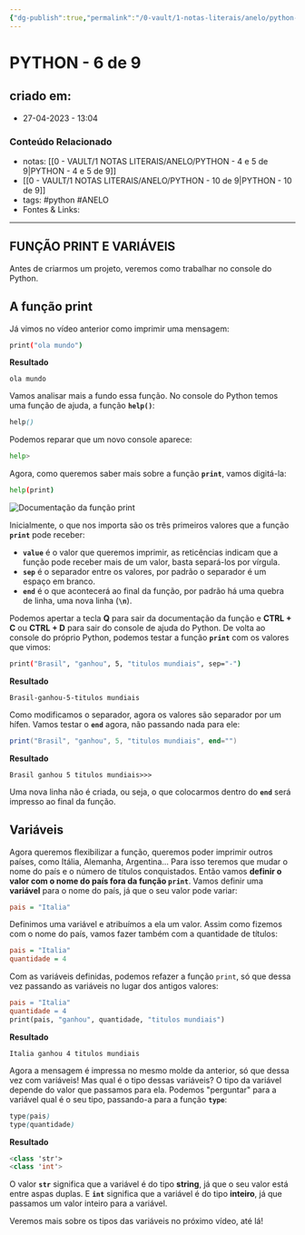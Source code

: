 ```yaml
---
{"dg-publish":true,"permalink":"/0-vault/1-notas-literais/anelo/python-6-de-9/","tags":["python","ANELO"],"dgHomeLink":true,"dgShowLocalGraph":true,"dgShowFileTree":true,"dgEnableSearch":true}
---
```


# PYTHON - 6 de 9

## criado em: 
-  27-04-2023 - 13:04

### Conteúdo Relacionado
- notas: [[0 - VAULT/1 NOTAS LITERAIS/ANELO/PYTHON - 4 e 5 de 9\|PYTHON - 4 e 5 de 9]]
- [[0 - VAULT/1 NOTAS LITERAIS/ANELO/PYTHON - 10 de 9\|PYTHON - 10 de 9]]
- tags: #python #ANELO 
- Fontes & Links: 

---

## FUNÇÃO PRINT E VARIÁVEIS


Antes de criarmos um projeto, veremos como trabalhar no console do Python.

## A função print

Já vimos no vídeo anterior como imprimir uma mensagem:

```bash
print("ola mundo")
```

**Resultado**

```undefined
ola mundo
```

Vamos analisar mais a fundo essa função. No console do Python temos uma função de ajuda, a função **`help()`**:

```scss
help()
```

Podemos reparar que um novo console aparece:

```bash
help>
```

Agora, como queremos saber mais sobre a função **`print`**, vamos digitá-la:

```bash
help(print)
```

![Documentação da função print](https://s3.amazonaws.com/caelum-online-public/python3/img/01/help-print.png)

Inicialmente, o que nos importa são os três primeiros valores que a função **`print`** pode receber:

-   **`value`** é o valor que queremos imprimir, as reticências indicam que a função pode receber mais de um valor, basta separá-los por vírgula.
-   **`sep`** é o separador entre os valores, por padrão o separador é um espaço em branco.
-   **`end`** é o que acontecerá ao final da função, por padrão há uma quebra de linha, uma nova linha (**`\n`**).

Podemos apertar a tecla **Q** para sair da documentação da função e **CTRL + C** ou **CTRL + D** para sair do console de ajuda do Python. De volta ao console do próprio Python, podemos testar a função **`print`** com os valores que vimos:

```bash
print("Brasil", "ganhou", 5, "titulos mundiais", sep="-")
```

**Resultado**

```undefined
Brasil-ganhou-5-titulos mundiais
```

Como modificamos o separador, agora os valores são separador por um hífen. Vamos testar o **`end`** agora, não passando nada para ele:

```lua
print("Brasil", "ganhou", 5, "titulos mundiais", end="")
```

**Resultado**

```undefined
Brasil ganhou 5 titulos mundiais>>>
```

Uma nova linha não é criada, ou seja, o que colocarmos dentro do **`end`** será impresso ao final da função.

## Variáveis

Agora queremos flexibilizar a função, queremos poder imprimir outros países, como Itália, Alemanha, Argentina... Para isso teremos que mudar o nome do país e o número de títulos conquistados. Então vamos **definir o valor com o nome do país fora da função `print`**. Vamos definir uma **variável** para o nome do país, já que o seu valor pode variar:

```ini
pais = "Italia"
```

Definimos uma variável e atribuímos a ela um valor. Assim como fizemos com o nome do país, vamos fazer também com a quantidade de títulos:

```ini
pais = "Italia"
quantidade = 4
```

Com as variáveis definidas, podemos refazer a função `print`, só que dessa vez passando as variáveis no lugar dos antigos valores:

```makefile
pais = "Italia"
quantidade = 4
print(pais, "ganhou", quantidade, "titulos mundiais")
```

**Resultado**

```undefined
Italia ganhou 4 titulos mundiais
```

Agora a mensagem é impressa no mesmo molde da anterior, só que dessa vez com variáveis! Mas qual é o tipo dessas variáveis? O tipo da variável depende do valor que passamos para ela. Podemos "perguntar" para a variável qual é o seu tipo, passando-a para a função **`type`**:

```scss
type(pais)
type(quantidade)
```

**Resultado**

```kotlin
<class 'str'>
<class 'int'>
```

O valor **`str`** significa que a variável é do tipo **string**, já que o seu valor está entre aspas duplas. E **`int`** significa que a variável é do tipo **inteiro**, já que passamos um valor inteiro para a variável.

Veremos mais sobre os tipos das variáveis no próximo vídeo, até lá!